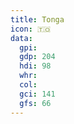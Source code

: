 ```yaml
---
title: Tonga
icon: 🇹🇴
data:
  gpi:
  gdp: 204
  hdi: 98
  whr:
  col:
  gci: 141
  gfs: 66
---
```


